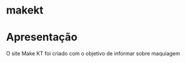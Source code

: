 # makekt
<h1>Apresentação</h1>
<p>O site Make KT foi criado com o objetivo de informar sobre maquiagem</p>
